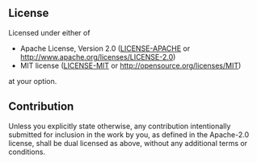 <!-- this file exists exclusively for github's "View license" link to land on -->

## License

Licensed under either of

* Apache License, Version 2.0 ([LICENSE-APACHE](crates/thindx-xaudio2/LICENSE-APACHE) or http://www.apache.org/licenses/LICENSE-2.0)
* MIT license ([LICENSE-MIT](crates/thindx-xaudio2/LICENSE-MIT) or http://opensource.org/licenses/MIT)

at your option.

## Contribution

Unless you explicitly state otherwise, any contribution intentionally submitted
for inclusion in the work by you, as defined in the Apache-2.0 license, shall be
dual licensed as above, without any additional terms or conditions.
